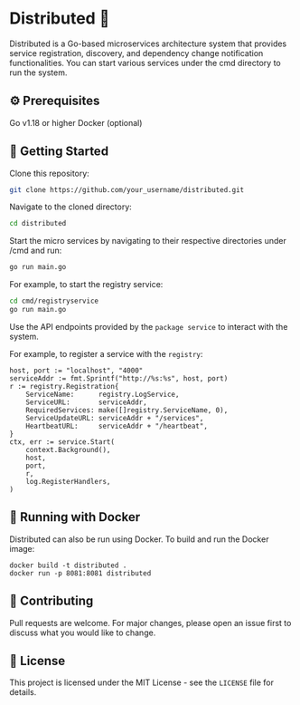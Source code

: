 # Distributed  🚀
Distributed is a Go-based microservices architecture system that provides service registration, discovery, and dependency change notification functionalities. You can start various services under the cmd directory to run the system.
## :gear: Prerequisites
Go v1.18 or higher
Docker (optional)
## :rocket: Getting Started
Clone this repository:
``` bash
git clone https://github.com/your_username/distributed.git
```
Navigate to the cloned directory:
``` bash
cd distributed
```
Start the micro services by navigating to their respective directories under /cmd and run:
``` bash
go run main.go
```
For example, to start the registry service:
``` bash
cd cmd/registryservice
go run main.go
```
Use the API endpoints provided by the `package service` to interact with the system.

For example, to register a service with the `registry`:
``` golang
host, port := "localhost", "4000"
serviceAddr := fmt.Sprintf("http://%s:%s", host, port)
r := registry.Registration{
	ServiceName:      registry.LogService,
	ServiceURL:       serviceAddr,
	RequiredServices: make([]registry.ServiceName, 0),
	ServiceUpdateURL: serviceAddr + "/services",
	HeartbeatURL:     serviceAddr + "/heartbeat",
}
ctx, err := service.Start(
	context.Background(),
	host,
	port,
	r,
	log.RegisterHandlers,
)
```
## :whale: Running with Docker
Distributed can also be run using Docker. To build and run the Docker image:
```
docker build -t distributed .
docker run -p 8081:8081 distributed
```
## :hammer: Contributing
Pull requests are welcome. For major changes, please open an issue first to discuss what you would like to change.

## :page_with_curl: License
This project is licensed under the MIT License - see the `LICENSE` file for details.